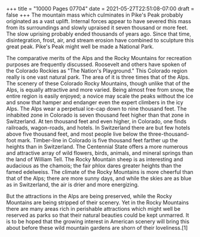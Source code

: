 +++
title = "10000 Pages 07704"
date = 2021-05-27T22:51:08-07:00
draft = false
+++
The mountain mass which culminates in Pike's Peak probably originated as a vast uplift. Internal forces appear to have severed this mass from its surroundings and slowly upraised it seven thousand or more feet. The slow uprising probably ended thousands of years ago. Since that time, disintegration, frost, air, and stream erosion have combined to sculpture this great peak. Pike's Peak might well be made a National Park.

The comparative merits of the Alps and the Rocky Mountains for recreation purposes are frequently discussed. Roosevelt and others have spoken of the Colorado Rockies as "The Nation's Playground." This Colorado region really is one vast natural park. The area of it is three times that of the Alps. The scenery of these Colorado Rocky Mountains, though unlike that of the Alps, is equally attractive and more varied. Being almost free from snow, the entire region is easily enjoyed; a novice may scale the peaks without the ice and snow that hamper and endanger even the expert climbers in the icy Alps. The Alps wear a perpetual ice-cap down to nine thousand feet. The inhabited zone in Colorado is seven thousand feet higher than that zone in Switzerland. At ten thousand feet and even higher, in Colorado, one finds railroads, wagon-roads, and hotels. In Switzerland there are but few hotels above five thousand feet, and most people live below the three-thousand-foot mark. Timber-line in Colorado is five thousand feet farther up the heights than in Switzerland. The Centennial State offers a more numerous and attractive array of wild flowers, birds, animals, and mineral springs than the land of William Tell. The Rocky Mountain sheep is as interesting and audacious as the chamois; the fair phlox dares greater heights than the famed edelweiss. The climate of the Rocky Mountains is more cheerful than that of the Alps; there are more sunny days, and while the skies are as blue as in Switzerland, the air is drier and more energizing.

But the attractions in the Alps are being preserved, while the Rocky Mountains are being stripped of their scenery. Yet in the Rocky Mountains there are many areas rich in perishable attractions which might well be reserved as parks so that their natural beauties could be kept unmarred. It is to be hoped that the growing interest in American scenery will bring this about before these wild mountain gardens are shorn of their loveliness.[1]
